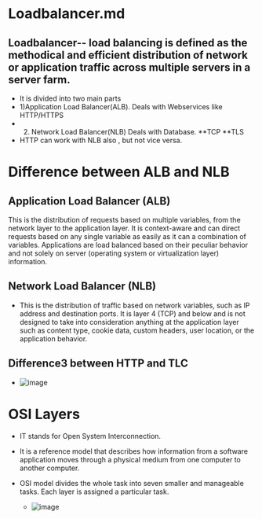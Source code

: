 # Loadbalancer.md

## Loadbalancer-- load balancing is defined as the methodical and efficient distribution of network or application traffic across multiple servers in a server farm. 
* It is divided into two main parts
* 1)Application Load Balancer(ALB). Deals with Webservices like HTTP/HTTPS
* 2) Network Load Balancer(NLB) Deals with Database. 
  **TCP
  **TLS
* HTTP can work with NLB also , but not  vice versa.
# Difference between ALB and NLB
## Application Load Balancer (ALB)
This is the distribution of requests based on multiple variables, from the network layer to the application layer. It is context-aware and can direct requests based on any single variable as easily as it can a combination of variables. Applications are load balanced based on their peculiar behavior and not solely on server (operating system or virtualization layer) information.

## Network Load Balancer (NLB)
* This is the distribution of traffic based on network variables, such as IP address and destination ports. It is layer 4 (TCP) and below and is not designed to take into consideration anything at the application layer such as content type, cookie data, custom headers, user location, or the application behavior.

## Difference3 between HTTP and TLC

* ![image](https://user-images.githubusercontent.com/83238288/116684134-31df3180-a9ce-11eb-833d-85bec7355ed8.png)







# OSI Layers

* IT stands for Open System Interconnection. 
* It  is a reference model that describes how information from a software application moves through a physical medium from one computer to  another computer.
* OSI model divides the whole task into seven smaller and manageable tasks. Each layer is assigned a particular task.

  * ![image](https://user-images.githubusercontent.com/83238288/116670295-2d5e4d00-a9bd-11eb-8cb7-45ca0cb57dee.png)


